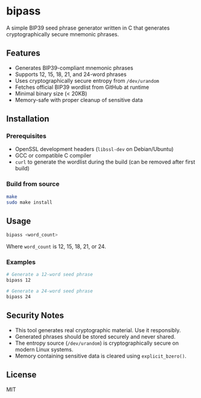 # bipass

A simple BIP39 seed phrase generator written in C that generates cryptographically secure mnemonic phrases.

## Features

- Generates BIP39-compliant mnemonic phrases
- Supports 12, 15, 18, 21, and 24-word phrases
- Uses cryptographically secure entropy from `/dev/urandom`
- Fetches official BIP39 wordlist from GitHub at runtime
- Minimal binary size (< 20KB)
- Memory-safe with proper cleanup of sensitive data

## Installation

### Prerequisites

- OpenSSL development headers (`libssl-dev` on Debian/Ubuntu)
- GCC or compatible C compiler
- `curl` to generate the wordlist during the build (can be removed after first build)

### Build from source

```bash
make
sudo make install
```

## Usage

```bash
bipass <word_count>
```

Where `word_count` is 12, 15, 18, 21, or 24.

### Examples

```bash
# Generate a 12-word seed phrase
bipass 12

# Generate a 24-word seed phrase
bipass 24
```

## Security Notes

- This tool generates real cryptographic material. Use it responsibly.
- Generated phrases should be stored securely and never shared.
- The entropy source (`/dev/urandom`) is cryptographically secure on modern Linux systems.
- Memory containing sensitive data is cleared using `explicit_bzero()`.

## License

MIT
